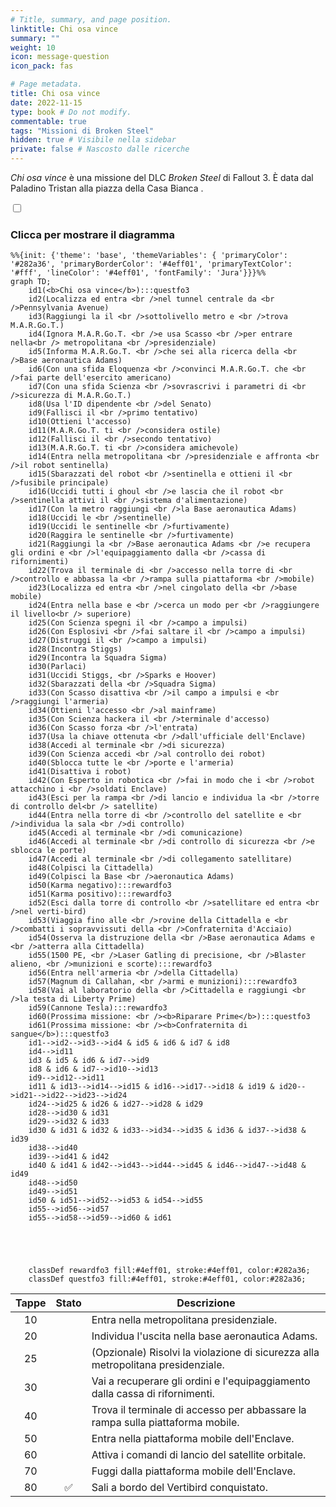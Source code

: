 ```yaml
---
# Title, summary, and page position.
linktitle: Chi osa vince
summary: ""
weight: 10
icon: message-question
icon_pack: fas

# Page metadata.
title: Chi osa vince
date: 2022-11-15
type: book # Do not modify.
commentable: true
tags: "Missioni di Broken Steel"
hidden: true # Visibile nella sidebar
private: false # Nascosto dalle ricerche
---
```


<div class="fo3">

*Chi osa vince* è una missione del DLC *Broken Steel* di Fallout 3. È data dal Paladino Tristan alla piazza della Casa Bianca <!--TODO-->.


<section class="chart-collapse">
<input type="checkbox" name="collapse2" id="handle2">
<h3 class="handle">
<label for="handle2">Clicca per mostrare il diagramma</label>
</h3>
<div class="content">

```mermaid
%%{init: {'theme': 'base', 'themeVariables': { 'primaryColor': '#282a36', 'primaryBorderColor': '#4eff01', 'primaryTextColor': '#fff', 'lineColor': '#4eff01', 'fontFamily': 'Jura'}}}%%
graph TD;
    id1(<b>Chi osa vince</b>):::questfo3
    id2(Localizza ed entra <br />nel tunnel centrale da <br />Pennsylvania Avenue)
    id3(Raggiungi la il <br />sottolivello metro e <br />trova M.A.R.Go.T.)
    id4(Ignora M.A.R.Go.T. <br />e usa Scasso <br />per entrare nella<br /> metropolitana <br />presidenziale)
    id5(Informa M.A.R.Go.T. <br />che sei alla ricerca della <br />Base aeronautica Adams)
    id6(Con una sfida Eloquenza <br />convinci M.A.R.Go.T. che <br />fai parte dell'esercito americano)
    id7(Con una sfida Scienza <br />sovrascrivi i parametri di <br />sicurezza di M.A.R.Go.T.) 
    id8(Usa l'ID dipendente <br />del Senato)
    id9(Fallisci il <br />primo tentativo)
    id10(Ottieni l'accesso)
    id11(M.A.R.Go.T. ti <br />considera ostile)
    id12(Fallisci il <br />secondo tentativo)
    id13(M.A.R.Go.T. ti <br />considera amichevole) 
    id14(Entra nella metropolitana <br />presidenziale e affronta <br />il robot sentinella)
    id15(Sbarazzati del robot <br />sentinella e ottieni il <br />fusibile principale)
    id16(Uccidi tutti i ghoul <br />e lascia che il robot <br />sentinella attivi il <br />sistema d'alimentazione)
    id17(Con la metro raggiungi <br />la Base aeronautica Adams)
    id18(Uccidi le <br />sentinelle)
    id19(Uccidi le sentinelle <br />furtivamente)
    id20(Raggira le sentinelle <br />furtivamente)
    id21(Raggiungi la <br />Base aeronautica Adams <br />e recupera gli ordini e <br />l'equipaggiamento dalla <br />cassa di rifornimenti)
    id22(Trova il terminale di <br />accesso nella torre di <br />controllo e abbassa la <br />rampa sulla piattaforma <br />mobile)
    id23(Localizza ed entra <br />nel cingolato della <br />base mobile)
    id24(Entra nella base e <br />cerca un modo per <br />raggiungere il livello<br /> superiore)
    id25(Con Scienza spegni il <br />campo a impulsi)
    id26(Con Esplosivi <br />fai saltare il <br />campo a impulsi)
    id27(Distruggi il <br />campo a impulsi)
    id28(Incontra Stiggs)
    id29(Incontra la Squadra Sigma)
    id30(Parlaci)
    id31(Uccidi Stiggs, <br />Sparks e Hoover)
    id32(Sbarazzati della <br />Squadra Sigma)
    id33(Con Scasso disattiva <br />il campo a impulsi e <br />raggiungi l'armeria)
    id34(Ottieni l'accesso <br />al mainframe)
    id35(Con Scienza hackera il <br />terminale d'accesso)
    id36(Con Scasso forza <br />l'entrata)
    id37(Usa la chiave ottenuta <br />dall'ufficiale dell'Enclave)
    id38(Accedi al terminale <br />di sicurezza)
    id39(Con Scienza accedi <br />al controllo dei robot)
    id40(Sblocca tutte le <br />porte e l'armeria)
    id41(Disattiva i robot)
    id42(Con Esperto in robotica <br />fai in modo che i <br />robot attacchino i <br />soldati Enclave)
    id43(Esci per la rampa <br />di lancio e individua la <br />torre di controllo del<br /> satellite)
    id44(Entra nella torre di <br />controllo del satellite e <br />individua la sala <br />di controllo)
    id45(Accedi al terminale <br />di comunicazione)
    id46(Accedi al terminale <br />di controllo di sicurezza <br />e sblocca le porte)
    id47(Accedi al terminale <br />di collegamento satellitare)
    id48(Colpisci la Cittadella)
    id49(Colpisci la Base <br />aeronautica Adams)
    id50(Karma negativo):::rewardfo3
    id51(Karma positivo):::rewardfo3
    id52(Esci dalla torre di controllo <br />satellitare ed entra <br />nel verti-bird)
    id53(Viaggia fino alle <br />rovine della Cittadella e <br />combatti i sopravvissuti della <br />Confraternita d'Acciaio)
    id54(Osserva la distruzione della <br />Base aeronautica Adams e <br />atterra alla Cittadella)
    id55(1500 PE, <br />Laser Gatling di precisione, <br />Blaster alieno, <br />munizioni e scorte):::rewardfo3
    id56(Entra nell'armeria <br />della Cittadella)
    id57(Magnum di Callahan, <br />armi e munizioni):::rewardfo3
    id58(Vai al laboratorio della <br />Cittadella e raggiungi <br />la testa di Liberty Prime)
    id59(Cannone Tesla):::rewardfo3
    id60(Prossima missione: <br /><b>Riparare Prime</b>):::questfo3
    id61(Prossima missione: <br /><b>Confraternita di sangue</b>):::questfo3
    id1-->id2-->id3-->id4 & id5 & id6 & id7 & id8
    id4-->id11
    id3 & id5 & id6 & id7-->id9
    id8 & id6 & id7-->id10-->id13
    id9-->id12-->id11
    id11 & id13-->id14-->id15 & id16-->id17-->id18 & id19 & id20-->id21-->id22-->id23-->id24
    id24-->id25 & id26 & id27-->id28 & id29
    id28-->id30 & id31
    id29-->id32 & id33
    id30 & id31 & id32 & id33-->id34-->id35 & id36 & id37-->id38 & id39
    id38-->id40
    id39-->id41 & id42
    id40 & id41 & id42-->id43-->id44-->id45 & id46-->id47-->id48 & id49
    id48-->id50
    id49-->id51
    id50 & id51-->id52-->id53 & id54-->id55
    id55-->id56-->id57
    id55-->id58-->id59-->id60 & id61
    
    
    
    
    
    classDef rewardfo3 fill:#4eff01, stroke:#4eff01, color:#282a36;
    classDef questfo3 fill:#4eff01, stroke:#4eff01, color:#282a36;
```

</div>
</section>

| Tappe |       Stato        | Descrizione                                                                      |
|:-----:|:------------------:| -------------------------------------------------------------------------------- |
|  10   |                    | Entra nella metropolitana presidenziale.                                         |
|  20   |                    | Individua l'uscita nella base aeronautica Adams.                                 |
|  25   |                    | (Opzionale) Risolvi la violazione di sicurezza alla metropolitana presidenziale. |
|  30   |                    | Vai a recuperare gli ordini e l'equipaggiamento dalla cassa di rifornimenti.     |
|  40   |                    | Trova il terminale di accesso per abbassare la rampa sulla piattaforma mobile.   |
|  50   |                    | Entra nella piattaforma mobile dell'Enclave.                                     |
|  60   |                    | Attiva i comandi di lancio del satellite orbitale.                               |
|  70   |                    | Fuggi dalla piattaforma mobile dell'Enclave.                                     |
|  80   | :white_check_mark: | Sali a bordo del Vertibird conquistato.                                          |


</div>